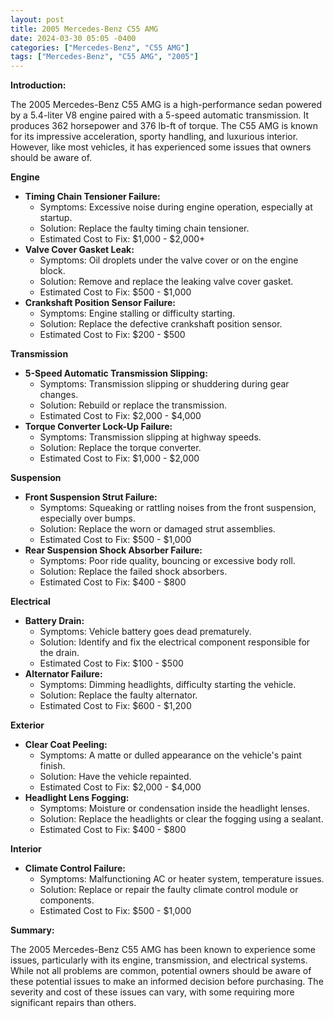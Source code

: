 ```yaml
---
layout: post
title: 2005 Mercedes-Benz C55 AMG
date: 2024-03-30 05:05 -0400
categories: ["Mercedes-Benz", "C55 AMG"]
tags: ["Mercedes-Benz", "C55 AMG", "2005"]
---
```

**Introduction:**

The 2005 Mercedes-Benz C55 AMG is a high-performance sedan powered by a 5.4-liter V8 engine paired with a 5-speed automatic transmission. It produces 362 horsepower and 376 lb-ft of torque. The C55 AMG is known for its impressive acceleration, sporty handling, and luxurious interior. However, like most vehicles, it has experienced some issues that owners should be aware of.

**Engine**

* **Timing Chain Tensioner Failure:**
    * Symptoms: Excessive noise during engine operation, especially at startup.
    * Solution: Replace the faulty timing chain tensioner.
    * Estimated Cost to Fix: $1,000 - $2,000+
* **Valve Cover Gasket Leak:**
    * Symptoms: Oil droplets under the valve cover or on the engine block.
    * Solution: Remove and replace the leaking valve cover gasket.
    * Estimated Cost to Fix: $500 - $1,000
* **Crankshaft Position Sensor Failure:**
    * Symptoms: Engine stalling or difficulty starting.
    * Solution: Replace the defective crankshaft position sensor.
    * Estimated Cost to Fix: $200 - $500

**Transmission**

* **5-Speed Automatic Transmission Slipping:**
    * Symptoms: Transmission slipping or shuddering during gear changes.
    * Solution: Rebuild or replace the transmission.
    * Estimated Cost to Fix: $2,000 - $4,000
* **Torque Converter Lock-Up Failure:**
    * Symptoms: Transmission slipping at highway speeds.
    * Solution: Replace the torque converter.
    * Estimated Cost to Fix: $1,000 - $2,000

**Suspension**

* **Front Suspension Strut Failure:**
    * Symptoms: Squeaking or rattling noises from the front suspension, especially over bumps.
    * Solution: Replace the worn or damaged strut assemblies.
    * Estimated Cost to Fix: $500 - $1,000
* **Rear Suspension Shock Absorber Failure:**
    * Symptoms: Poor ride quality, bouncing or excessive body roll.
    * Solution: Replace the failed shock absorbers.
    * Estimated Cost to Fix: $400 - $800

**Electrical**

* **Battery Drain:**
    * Symptoms: Vehicle battery goes dead prematurely.
    * Solution: Identify and fix the electrical component responsible for the drain.
    * Estimated Cost to Fix: $100 - $500
* **Alternator Failure:**
    * Symptoms: Dimming headlights, difficulty starting the vehicle.
    * Solution: Replace the faulty alternator.
    * Estimated Cost to Fix: $600 - $1,200

**Exterior**

* **Clear Coat Peeling:**
    * Symptoms: A matte or dulled appearance on the vehicle's paint finish.
    * Solution: Have the vehicle repainted.
    * Estimated Cost to Fix: $2,000 - $4,000
* **Headlight Lens Fogging:**
    * Symptoms: Moisture or condensation inside the headlight lenses.
    * Solution: Replace the headlights or clear the fogging using a sealant.
    * Estimated Cost to Fix: $400 - $800

**Interior**

* **Climate Control Failure:**
    * Symptoms: Malfunctioning AC or heater system, temperature issues.
    * Solution: Replace or repair the faulty climate control module or components.
    * Estimated Cost to Fix: $500 - $1,000

**Summary:**

The 2005 Mercedes-Benz C55 AMG has been known to experience some issues, particularly with its engine, transmission, and electrical systems. While not all problems are common, potential owners should be aware of these potential issues to make an informed decision before purchasing. The severity and cost of these issues can vary, with some requiring more significant repairs than others.
